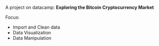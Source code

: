 A project on datacamp: **Exploring the Bitcoin Cryptocurrency Market**

Focus:
- Import and Clean data
- Data Visualization
- Data Manipulation